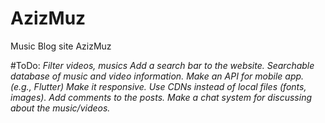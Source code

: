 # AzizMuz
Music Blog site AzizMuz

#ToDo:
*Filter videos, musics*
*Add a search bar to the website.*
*Searchable database of music and video information.*
*Make an API for mobile app. (e.g., Flutter)*
*Make it responsive.*
*Use CDNs instead of local files (fonts, images).*
*Add comments to the posts.*
*Make a chat system for discussing about the music/videos.*